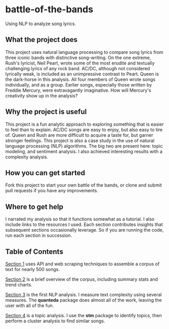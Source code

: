 # battle-of-the-bands
Using NLP to analyze song lyrics.

## What the project does

This project uses natural language processing to compare song lyrics from three iconic bands with distinctive song-writing. On the one extreme, Rush's lyricist, Neil Peart, wrote some of the most erudite and textually challenging lyrics of any rock band. AC/DC, although not considered lyrically weak, is included as an unimpressive contrast to Peart. Queen is the dark-horse in this analysis. All four members of Queen wrote songs individually, and as a group. Earlier songs, especially those written by Freddie Mercury, were extravagantly imaginative. How will Mercury's creativity show up in the analysis?

## Why the project is useful

This project is a fun analytic approach to exploring something that is easier to feel than to explain. AC/DC songs are easy to enjoy, but also easy to tire of. Queen and Rush are more difficult to acquire a taste for, but garner stronger feelings. This project is also a case study in the use of natural language processing (NLP) algorithms. The big two are present here: topic modeling, and sentiment analysis. I also achieved interesting results with a complexity analysis.

## How you can get started

Fork this project to start your own battle of the bands, or clone and submit pull requests if you have any improvements.

## Where to get help

I narrated my analysis so that it functions somewhat as a tutorial. I also include links to the resources I used. Each section contributes insights that subsequent sections occasionally leverage. So if you are running the code, run each section in succession.

## Table of Contents

[Section 1](https://mpfoley73.github.io/battle-of-the-bands/1_get_lyrics.html) uses API and web scraping techniques to assemble a corpus of text for nearly 500 songs.

[Section 2](https://mpfoley73.github.io/battle-of-the-bands/2_exploration.html) is a brief overview of the corpus, including summary stats and trend charts.

[Section 3](https://mpfoley73.github.io/battle-of-the-bands/3_complexity.html) is the first NLP analysis. I measure text complexity using several measures. The **quanteda** package does almost all of the work, leaving the user with all of the fun.

[Section 4](https://mpfoley73.github.io/battle-of-the-bands/4_topics.html) is a topic analysis. I use the **stm** package to identify topics, then perform a cluster analysis to find similar songs.
